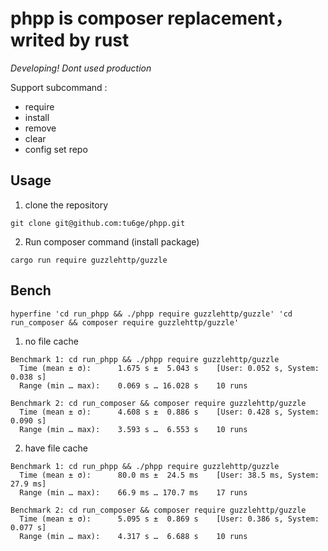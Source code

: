 # phpp is composer replacement， writed by rust

*Developing! Dont used production*


Support subcommand :

- require
- install
- remove
- clear
- config set repo


## Usage
1. clone the repository
```
git clone git@github.com:tu6ge/phpp.git
```

2. Run composer command (install package)
```
cargo run require guzzlehttp/guzzle
```

## Bench

```
hyperfine 'cd run_phpp && ./phpp require guzzlehttp/guzzle' 'cd run_composer && composer require guzzlehttp/guzzle' 
```
1. no file cache
```
Benchmark 1: cd run_phpp && ./phpp require guzzlehttp/guzzle
  Time (mean ± σ):      1.675 s ±  5.043 s    [User: 0.052 s, System: 0.038 s]
  Range (min … max):    0.069 s … 16.028 s    10 runs

Benchmark 2: cd run_composer && composer require guzzlehttp/guzzle
  Time (mean ± σ):      4.608 s ±  0.886 s    [User: 0.428 s, System: 0.090 s]
  Range (min … max):    3.593 s …  6.553 s    10 runs
```
2. have file cache

```
Benchmark 1: cd run_phpp && ./phpp require guzzlehttp/guzzle
  Time (mean ± σ):      80.0 ms ±  24.5 ms    [User: 38.5 ms, System: 27.9 ms]
  Range (min … max):    66.9 ms … 170.7 ms    17 runs

Benchmark 2: cd run_composer && composer require guzzlehttp/guzzle
  Time (mean ± σ):      5.095 s ±  0.869 s    [User: 0.386 s, System: 0.077 s]
  Range (min … max):    4.317 s …  6.688 s    10 runs
```